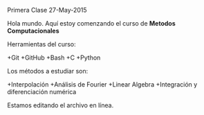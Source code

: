 Primera Clase 27-May-2015

Hola mundo. Aquí estoy comenzando el curso de **Metodos Computacionales**

Herramientas del curso:

+Git
+GitHub
+Bash
+C
+Python

Los métodos a estudiar son:

+Interpolación 
+Análisis de Fourier
+Linear Algebra
+Integración y diferenciación numérica


Estamos editando el archivo en línea.
